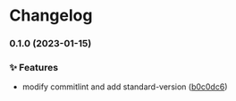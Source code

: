 # Changelog

### 0.1.0 (2023-01-15)
### ✨ Features

* modify commitlint and add standard-version ([b0c0dc6](https://github.com/luozhanxin/monk-server/commit/b0c0dc693cec9d21c495e83f76c4b816892d553f))

